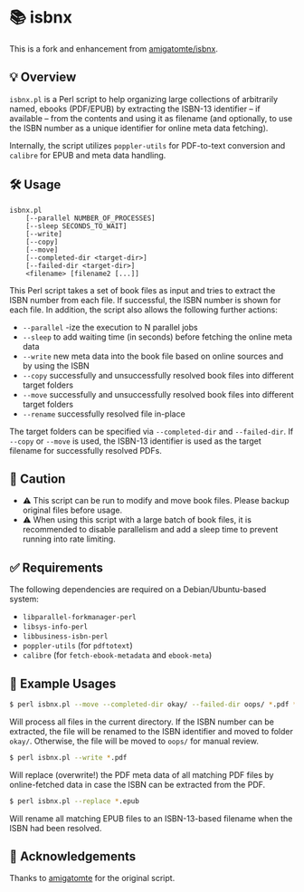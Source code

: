 # 📚 isbnx

This is a fork and enhancement from [amigatomte/isbnx](https://github.com/amigatomte/isbnx/).

## 💡 Overview

`isbnx.pl` is a Perl script to help organizing large collections of arbitrarily named, ebooks (PDF/EPUB) by extracting the ISBN-13 identifier – if available – from the contents and using it as filename (and optionally, to use the ISBN number as a unique identifier for online meta data fetching). 

Internally, the script utilizes `poppler-utils` for PDF-to-text conversion and `calibre` for EPUB and meta data handling.

## 🛠️ Usage

```
isbnx.pl 
	[--parallel NUMBER_OF_PROCESSES] 
	[--sleep SECONDS_TO_WAIT] 
	[--write] 
	[--copy] 
	[--move] 
	[--completed-dir <target-dir>] 
	[--failed-dir <target-dir>] 
	<filename> [filename2 [...]] 
```

This Perl script takes a set of book files as input and tries to extract the ISBN number from each file.
If successful, the ISBN number is shown for each file.
In addition, the script also allows the following further actions:
  * `--parallel` -ize the execution to N parallel jobs
  * `--sleep` to add waiting time (in seconds) before fetching the online meta data
  * `--write` new meta data into the book file based on online sources and by using the ISBN
  * `--copy` successfully and unsuccessfully resolved book files into different target folders
  * `--move` successfully and unsuccessfully resolved book files into different target folders
  * `--rename`  successfully resolved file in-place 

The target folders can be specified via `--completed-dir` and `--failed-dir`. If `--copy` or `--move` is used, the ISBN-13 identifier is used as the target filename for successfully resolved PDFs.

## 🛑 Caution

 * ⚠️ This script can be run to modify and move book files. Please backup original files before usage.
 * ⚠️ When using this script with a large batch of book files, it is recommended to disable parallelism and add a sleep time to prevent running into rate limiting.

## ✅ Requirements

The following dependencies are required on a Debian/Ubuntu-based system:

 * `libparallel-forkmanager-perl`
 * `libsys-info-perl`
 * `libbusiness-isbn-perl`
 * `poppler-utils` (for `pdftotext`)
 * `calibre` (for `fetch-ebook-metadata` and `ebook-meta`)

## 🧩 Example Usages

```sh
$ perl isbnx.pl --move --completed-dir okay/ --failed-dir oops/ *.pdf *.epub
```
Will process all files in the current directory. If the ISBN number can be extracted, the file will be renamed to the ISBN identifier and moved to folder `okay/`. 
Otherwise, the file will be moved to `oops/` for manual review.

```sh
$ perl isbnx.pl --write *.pdf
```
Will replace (overwrite!) the PDF meta data of all matching PDF files by online-fetched data in case the ISBN can be extracted from the PDF.

```sh
$ perl isbnx.pl --replace *.epub
```
Will rename all matching EPUB files to an ISBN-13-based filename when the ISBN had been resolved.


## 🤝 Acknowledgements

Thanks to [amigatomte](https://github.com/amigatomte) for the original script.